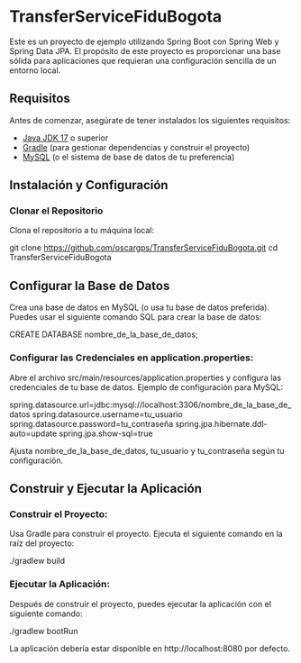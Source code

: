 # TransferServiceFiduBogota

Este es un proyecto de ejemplo utilizando Spring Boot con Spring Web y Spring Data JPA. El propósito de este proyecto es proporcionar una base sólida para aplicaciones que requieran una configuración sencilla de un entorno local.

## Requisitos

Antes de comenzar, asegúrate de tener instalados los siguientes requisitos:


- [Java JDK 17](https://www.oracle.com/java/technologies/javase-jdk17-downloads.html) o superior
- [Gradle](https://gradle.org/install/) (para gestionar dependencias y construir el proyecto)
- [MySQL](https://dev.mysql.com/downloads/mysql/) (o el sistema de base de datos de tu preferencia)

## Instalación y Configuración

### Clonar el Repositorio

Clona el repositorio a tu máquina local:


git clone https://github.com/oscargps/TransferServiceFiduBogota.git
cd TransferServiceFiduBogota

## Configurar la Base de Datos
Crea una base de datos en MySQL (o usa tu base de datos preferida). Puedes usar el siguiente comando SQL para crear la base de datos:

CREATE DATABASE nombre_de_la_base_de_datos;

### Configurar las Credenciales en application.properties:

Abre el archivo src/main/resources/application.properties y configura las credenciales de tu base de datos. Ejemplo de configuración para MySQL:

spring.datasource.url=jdbc:mysql://localhost:3306/nombre_de_la_base_de_datos
spring.datasource.username=tu_usuario
spring.datasource.password=tu_contraseña
spring.jpa.hibernate.ddl-auto=update
spring.jpa.show-sql=true


Ajusta nombre_de_la_base_de_datos, tu_usuario y tu_contraseña según tu configuración.

## Construir y Ejecutar la Aplicación
### Construir el Proyecto:

Usa Gradle para construir el proyecto. Ejecuta el siguiente comando en la raíz del proyecto:

./gradlew build

### Ejecutar la Aplicación:

Después de construir el proyecto, puedes ejecutar la aplicación con el siguiente comando:

./gradlew bootRun


La aplicación debería estar disponible en http://localhost:8080 por defecto.